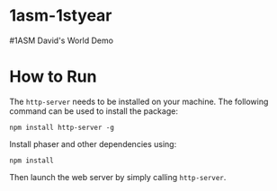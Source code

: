 # 1asm-1styear
#1ASM David's World Demo

# How to Run

The `http-server` needs to be installed on your machine. The following command can be used to install the package:

```
npm install http-server -g
```

Install phaser and other dependencies using:

```
npm install
```

Then launch the web server by simply calling `http-server`.

